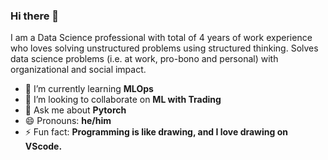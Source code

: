 ### Hi there 👋

I am a Data Science professional with total of 4 years of work experience who loves solving unstructured problems using structured thinking. Solves data science problems (i.e. at work, pro-bono and personal) with organizational and social impact.

- 🌱 I’m currently learning __MLOps__
- 👯 I’m looking to collaborate on __ML with Trading__
- 💬 Ask me about __Pytorch__
- 😄 Pronouns: __he/him__
- ⚡ Fun fact: __Programming is like drawing, and I love drawing on VScode.__

<!--
**gohjunyi/gohjunyi** is a ✨ _special_ ✨ repository because its `README.md` (this file) appears on your GitHub profile.

Here are some ideas to get you started:

- 🔭 I’m currently working on ...
- 🌱 I’m currently learning ...
- 👯 I’m looking to collaborate on ...
- 🤔 I’m looking for help with ...
- 💬 Ask me about ...
- 📫 How to reach me: ...
- 😄 Pronouns: ...
- ⚡ Fun fact: ...
-->
